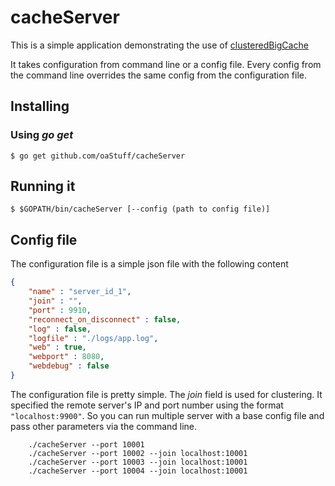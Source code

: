 cacheServer
===========

This is a simple application demonstrating the use of [clusteredBigCache](https://github.com/oaStuff/clusteredBigCache) 

It takes configuration from command line or a config file. Every config from the command line overrides the same config from the configuration file.


## Installing

### Using *go get*

    $ go get github.com/oaStuff/cacheServer

## Running it

    $ $GOPATH/bin/cacheServer [--config (path to config file)]
    
    
    
## Config file

The configuration file is a simple json file with the following content

```json
{
    "name" : "server_id_1",
    "join" : "",
    "port" : 9910,
    "reconnect_on_disconnect" : false,
    "log" : false,
    "logfile" : "./logs/app.log",
    "web" : true,
    "webport" : 8080,
    "webdebug" : false
}
```

The configuration file is pretty simple. The *join* field is used for clustering. It specified the remote server's IP
and port number using the format `"localhost:9900"`. So you can run multiple server with a base config file and pass other
parameters via the command line.

```text
    ./cacheServer --port 10001
    ./cacheServer --port 10002 --join localhost:10001
    ./cacheServer --port 10003 --join localhost:10001
    ./cacheServer --port 10004 --join localhost:10001
```